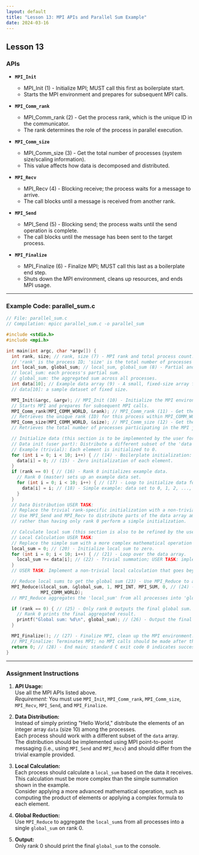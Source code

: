 ```yaml
---
layout: default
title: "Lesson 13: MPI APIs and Parallel Sum Example"
date: 2024-03-16
---
```


## Lesson 13


### APIs

* **`MPI_Init`**  
  - MPI_Init (1) - Initialize MPI; MUST call this first as boilerplate start.  
  - Starts the MPI environment and prepares for subsequent MPI calls.

* **`MPI_Comm_rank`**  
  - MPI_Comm_rank (2) - Get the process rank, which is the unique ID in the communicator.  
  - The rank determines the role of the process in parallel execution.

* **`MPI_Comm_size`**  
  - MPI_Comm_size (3) - Get the total number of processes (system size/scaling information).  
  - This value affects how data is decomposed and distributed.

* **`MPI_Recv`**  
  - MPI_Recv (4) - Blocking receive; the process waits for a message to arrive.  
  - The call blocks until a message is received from another rank.

* **`MPI_Send`**  
  - MPI_Send (5) - Blocking send; the process waits until the send operation is complete.  
  - The call blocks until the message has been sent to the target process.

* **`MPI_Finalize`**  
  - MPI_Finalize (6) - Finalize MPI; MUST call this last as a boilerplate end step.  
  - Shuts down the MPI environment, cleans up resources, and ends MPI usage.

---

### Example Code: parallel_sum.c

```c
// File: parallel_sum.c
// Compilation: mpicc parallel_sum.c -o parallel_sum

#include <stdio.h>
#include <mpi.h>

int main(int argc, char *argv[]) {
  int rank, size; // rank, size (7) - MPI rank and total process count.
  // 'rank' is the process ID; 'size' is the total number of processes in the MPI job.
  int local_sum, global_sum; // local_sum, global_sum (8) - Partial and global sum variables.
  // local_sum: each process's partial sum.
  // global_sum: the aggregated sum across all processes.
  int data[10]; // Example data array (9) - A small, fixed-size array for demonstration.
  // data[10]: a sample dataset of fixed size.

  MPI_Init(&argc, &argv); // MPI_Init (10) - Initialize the MPI environment. REQUIRED first call.
  // Starts MPI and prepares for subsequent MPI calls.
  MPI_Comm_rank(MPI_COMM_WORLD, &rank); // MPI_Comm_rank (11) - Get the current process's rank.
  // Retrieves the unique rank (ID) for this process within MPI_COMM_WORLD.
  MPI_Comm_size(MPI_COMM_WORLD, &size); // MPI_Comm_size (12) - Get the total number of processes.
  // Retrieves the total number of processes participating in the MPI job.

  // Initialize data (this section is to be implemented by the user for proper data distribution).
  // Data init (user part): Distribute a different subset of the 'data' array to each rank.
  // Example (trivial): Each element is initialized to 0.
  for (int i = 0; i < 10; i++) { // (14) - Boilerplate initialization: zeroing out the data array.
    data[i] = 0; // (15) - Zero initialization of each element.
  }
  if (rank == 0) { // (16) - Rank 0 initializes example data.
    // Rank 0 (master) sets up an example data set.
    for (int i = 0; i < 10; i++) { // (17) - Loop to initialize data for rank 0.
      data[i] = i; // (18) - Simple example: data set to 0, 1, 2, ..., 9.
    }
  }
  // Data Distribution USER TASK:
  // Replace the trivial rank-specific initialization with a non-trivial data decomposition strategy.
  // Use MPI_Send and MPI_Recv to distribute parts of the data array among the processes,
  // rather than having only rank 0 perform a simple initialization.

  // Calculate local sum (this section is also to be refined by the user).
  // Local Calculation USER TASK:
  // Replace the simple sum with a more complex mathematical operation (e.g., product or another formula).
  local_sum = 0; // (20) - Initialize local sum to zero.
  for (int i = 0; i < 10; i++) { // (21) - Loop over the data array.
    local_sum += data[i]; // (22) - Trivial summation; USER TASK: implement a more complex calculation.
  }
  // USER TASK: Implement a non-trivial local calculation that goes beyond a basic sum.

  // Reduce local sums to get the global sum (23) - Use MPI_Reduce to aggregate partial sums.
  MPI_Reduce(&local_sum, &global_sum, 1, MPI_INT, MPI_SUM, 0, // (24) - Collective reduce operation.
             MPI_COMM_WORLD);
  // MPI_Reduce aggregates the 'local_sum' from all processes into 'global_sum' at rank 0.

  if (rank == 0) { // (25) - Only rank 0 outputs the final global sum.
    // Rank 0 prints the final aggregated result.
    printf("Global sum: %d\n", global_sum); // (26) - Output the final global sum.
  }

  MPI_Finalize(); // (27) - Finalize MPI, clean up the MPI environment.
  // MPI_Finalize: Terminates MPI; no MPI calls should be made after this.
  return 0; // (28) - End main; standard C exit code 0 indicates success.
}
```

---

### Assignment Instructions

1. **API Usage:**  
   Use all the MPI APIs listed above.  
   *Requirement:* You must use `MPI_Init`, `MPI_Comm_rank`, `MPI_Comm_size`, `MPI_Recv`, `MPI_Send`, and `MPI_Finalize`.

2. **Data Distribution:**  
   Instead of simply printing "Hello World," distribute the elements of an integer array `data` (size 10) among the processes.  
   Each process should work with a different subset of the `data` array.  
   The distribution should be implemented using MPI point-to-point messaging (i.e., using `MPI_Send` and `MPI_Recv`) and should differ from the trivial example provided.

3. **Local Calculation:**  
   Each process should calculate a `local_sum` based on the data it receives.  
   This calculation must be more complex than the simple summation shown in the example.  
   Consider applying a more advanced mathematical operation, such as computing the product of elements or applying a complex formula to each element.

4. **Global Reduction:**  
   Use `MPI_Reduce` to aggregate the `local_sum`s from all processes into a single `global_sum` on rank 0.

5. **Output:**  
   Only rank 0 should print the final `global_sum` to the console.
```
